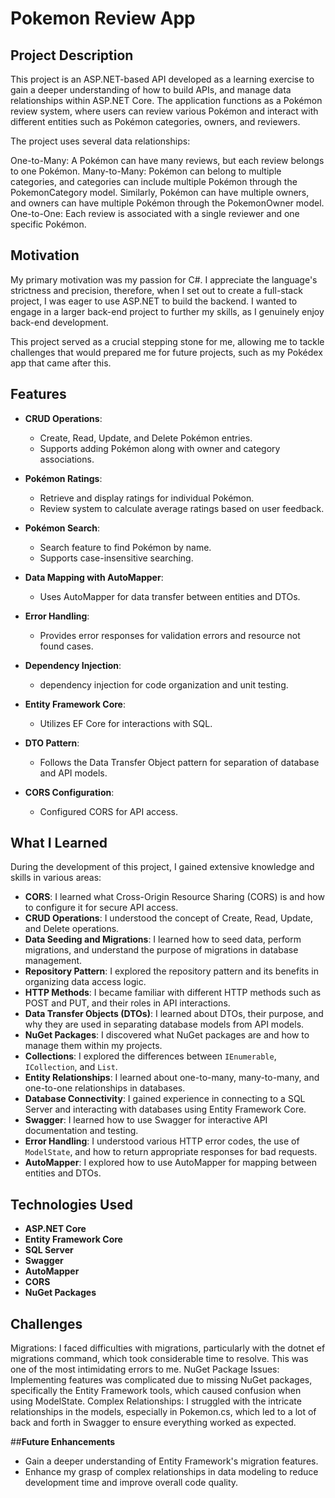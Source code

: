 # **Pokemon Review App**

## **Project Description**
This project is an ASP.NET-based API developed as a 
learning exercise to gain a deeper understanding of how to build APIs,
and manage data relationships within ASP.NET Core. 
The application functions as a Pokémon review system, 
where users can review various Pokémon and interact with different 
entities such as Pokémon categories, owners, and reviewers.

The project uses several data relationships:

One-to-Many: A Pokémon can have many reviews, but each review belongs to one Pokémon.
Many-to-Many: Pokémon can belong to multiple categories, and categories can include multiple Pokémon through the PokemonCategory model. Similarly, Pokémon can have multiple owners, and owners can have multiple Pokémon through the PokemonOwner model.
One-to-One: Each review is associated with a single reviewer and one specific Pokémon.


## **Motivation**

My primary motivation was my passion for C#. 
I appreciate the language's strictness and precision, therefore,
when I set out to create a full-stack project, 
I was eager to use ASP.NET to build the backend.
I wanted to engage in a larger back-end project to further my skills, as I genuinely enjoy back-end development. 

This project served as a crucial stepping stone for me, 
allowing me to tackle challenges that would prepared me for future projects, 
such as my Pokédex app that came after this.


## **Features**

- **CRUD Operations**: 
  - Create, Read, Update, and Delete Pokémon entries.
  - Supports adding Pokémon along with owner and category associations.

- **Pokémon Ratings**: 
  - Retrieve and display ratings for individual Pokémon.
  - Review system to calculate average ratings based on user feedback.

- **Pokémon Search**: 
  - Search feature to find Pokémon by name.
  - Supports case-insensitive searching.

- **Data Mapping with AutoMapper**: 
  - Uses AutoMapper for data transfer between entities and DTOs.

- **Error Handling**: 
  - Provides error responses for validation errors and resource not found cases.

- **Dependency Injection**: 
  - dependency injection for code organization and unit testing.

- **Entity Framework Core**: 
  - Utilizes EF Core for interactions with SQL.

- **DTO Pattern**: 
  - Follows the Data Transfer Object pattern for separation of database and API models.

- **CORS Configuration**: 
  - Configured CORS for API access.

## **What I Learned**

During the development of this project, I gained extensive knowledge and skills in various areas:

- **CORS**: I learned what Cross-Origin Resource Sharing (CORS) is and how to configure it for secure API access.
- **CRUD Operations**: I understood the concept of Create, Read, Update, and Delete operations.
- **Data Seeding and Migrations**: I learned how to seed data, perform migrations, and understand the purpose of migrations in database management.
- **Repository Pattern**: I explored the repository pattern and its benefits in organizing data access logic.
- **HTTP Methods**: I became familiar with different HTTP methods such as POST and PUT, and their roles in API interactions.
- **Data Transfer Objects (DTOs)**: I learned about DTOs, their purpose, and why they are used in separating database models from API models.
- **NuGet Packages**: I discovered what NuGet packages are and how to manage them within my projects.
- **Collections**: I explored the differences between `IEnumerable`, `ICollection`, and `List`.
- **Entity Relationships**: I learned about one-to-many, many-to-many, and one-to-one relationships in databases.
- **Database Connectivity**: I gained experience in connecting to a SQL Server and interacting with databases using Entity Framework Core.
- **Swagger**: I learned how to use Swagger for interactive API documentation and testing.
- **Error Handling**: I understood various HTTP error codes, the use of `ModelState`, and how to return appropriate responses for bad requests.
- **AutoMapper**: I explored how to use AutoMapper for mapping between entities and DTOs.

## **Technologies Used**

- **ASP.NET Core**
- **Entity Framework Core**
- **SQL Server**
- **Swagger**
- **AutoMapper**
- **CORS**
- **NuGet Packages**

  
## **Challenges**
Migrations: I faced difficulties with migrations, particularly with the dotnet ef migrations command, which took considerable time to resolve. This was one of the most 
intimidating errors to me.
NuGet Package Issues: Implementing features was complicated due to missing NuGet packages, specifically the Entity Framework tools, which caused confusion when using ModelState.
Complex Relationships: I struggled with the intricate relationships in the models, especially in Pokemon.cs, which led to a lot of back and forth in Swagger to ensure 
everything worked as expected.

##**Future Enhancements**
- Gain a deeper understanding of Entity Framework's migration features.
- Enhance my grasp of complex relationships in data modeling to reduce development time and improve overall code quality.

